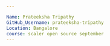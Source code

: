 ```yaml
---

Name: Prateeksha Tripathy
GitHub_Username: prateeksha-tripathy
Location: Bangalore
course: scaler open source september
---
```

